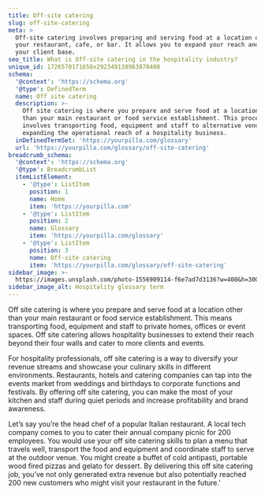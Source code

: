 ```yaml
---
title: Off-site catering
slug: off-site-catering
meta: >
  Off-site catering involves preparing and serving food at a location other than
  your restaurant, cafe, or bar. It allows you to expand your reach and grow
  your client base.
seo_title: What is Off-site catering in the hospitality industry?
unique_id: 1726570171658x292349138963878400
schema:
  '@context': 'https://schema.org'
  '@type': DefinedTerm
  name: Off site catering
  description: >-
    Off site catering is where you prepare and serve food at a location other
    than your main restaurant or food service establishment. This process
    involves transporting food, equipment and staff to alternative venues,
    expanding the operational reach of a hospitality business.
  inDefinedTermSet: 'https://yourpilla.com/glossary'
  url: 'https://yourpilla.com/glossary/off-site-catering'
breadcrumb_schema:
  '@context': 'https://schema.org'
  '@type': BreadcrumbList
  itemListElement:
    - '@type': ListItem
      position: 1
      name: Home
      item: 'https://yourpilla.com'
    - '@type': ListItem
      position: 2
      name: Glossary
      item: 'https://yourpilla.com/glossary'
    - '@type': ListItem
      position: 3
      name: Off-site catering
      item: 'https://yourpilla.com/glossary/off-site-catering'
sidebar_image: >-
  https://images.unsplash.com/photo-1556909114-f6e7ad7d3136?w=400&h=300&fit=crop&auto=format
sidebar_image_alt: Hospitality glossary term
---
```

Off site catering is where you prepare and serve food at a location other than your main restaurant or food service establishment. This means transporting food, equipment and staff to private homes, offices or event spaces. Off site catering allows hospitality businesses to extend their reach beyond their four walls and cater to more clients and events.

For hospitality professionals, off site catering is a way to diversify your revenue streams and showcase your culinary skills in different environments. Restaurants, hotels and catering companies can tap into the events market from weddings and birthdays to corporate functions and festivals. By offering off site catering, you can make the most of your kitchen and staff during quiet periods and increase profitability and brand awareness.

Let’s say you’re the head chef of a popular Italian restaurant. A local tech company comes to you to cater their annual company picnic for 200 employees. You would use your off site catering skills to plan a menu that travels well, transport the food and equipment and coordinate staff to serve at the outdoor venue. You might create a buffet of cold antipasti, portable wood fired pizzas and gelato for dessert. By delivering this off site catering job, you’ve not only generated extra revenue but also potentially reached 200 new customers who might visit your restaurant in the future.'
